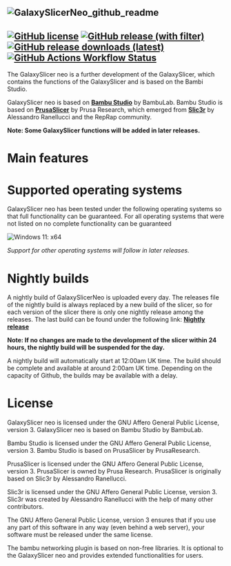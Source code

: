 ![GalaxySlicerNeo_github_readme](https://github.com/user-attachments/assets/71c9d4d5-ca85-4500-9bed-8fc0887a3ce2)
-------------------------------------
[![GitHub license](https://img.shields.io/github/license/Fr3ak2402/GalaxySlicerNeo?style=flat-square&label=License&color=693A71)](https://github.com/fr3ak2402/GalaxySlicerNeo/blob/main/LICENSE.txt)
[![GitHub release (with filter)](https://img.shields.io/github/v/release/fr3ak2402/GalaxySlicerNeo?style=flat-square&label=Version&color=693A71)](https://github.com/fr3ak2402/GalaxySlicerNeo/releases/latest)
[![GitHub release downloads (latest)](https://img.shields.io/github/downloads/Fr3ak2402/GalaxySlicerNeo/latest/total?style=flat-square&label=Downloads&color=%23693A71)](https://github.com/fr3ak2402/GalaxySlicerNeo/releases/latest)
[![GitHub Actions Workflow Status](https://img.shields.io/github/actions/workflow/status/fr3ak2402/BambuStudio/build_nightly.yml?style=flat-square&label=Nightly%20Build&color=%23693A71)](https://github.com/fr3ak2402/GalaxySlicerNeo/releases/tag/V1.1.0-nightly)
-------------------------------------
The GalaxySlicer neo is a further development of the GalaxySlicer, which contains the functions of the GalaxySlicer and is based on the Bambi Studio.

GalaxySlicer neo is based on **[Bambu Studio](https://github.com/bambulab/BambuStudio)** by BambuLab. Bambu Studio is based on **[PrusaSlicer](https://github.com/prusa3d/PrusaSlicer)** by Prusa Research, which emerged from **[Slic3r](https://github.com/Slic3r/Slic3r)** by Alessandro Ranellucci and the RepRap community.

**Note: Some GalaxySlicer functions will be added in later releases.**

# Main features

# Supported operating systems

GalaxySlicer neo has been tested under the following operating systems so that full functionality can be guaranteed. For all operating systems that were not listed on no complete functionality can be guaranteed

![Windows 11: x64](https://img.shields.io/badge/Windows-x64-blue?style=flat-square&logo=Windows11&label=Windows%2011&labelColor=blue&color=gray)

_Support for other operating systems will follow in later releases._

# Nightly builds

A nightly build of GalaxySlicerNeo is uploaded every day. The releases file of the nightly build is always replaced by a new build of the slicer, so for each version of the slicer there is only one nightly release among the releases. 
The last build can be found under the following link: **[Nightly release](https://github.com/fr3ak2402/GalaxySlicerNeo/releases/tag/V1.1.0-nightly)**

**Note: If no changes are made to the development of the slicer within 24 hours, the nightly build will be suspended for the day.**

A nightly build will automatically start at 12:00am UK time. The build should be complete and available at around 2:00am UK time. Depending on the capacity of Github, the builds may be available with a delay.

# License

GalaxySlicer neo is licensed under the GNU Affero General Public License, version 3. GalaxySlicer neo is based on Bambu Studio by BambuLab.

Bambu Studio is licensed under the GNU Affero General Public License, version 3. Bambu Studio is based on PrusaSlicer by PrusaResearch.

PrusaSlicer is licensed under the GNU Affero General Public License, version 3. PrusaSlicer is owned by Prusa Research. PrusaSlicer is originally based on Slic3r by Alessandro Ranellucci.

Slic3r is licensed under the GNU Affero General Public License, version 3. Slic3r was created by Alessandro Ranellucci with the help of many other contributors.

The GNU Affero General Public License, version 3 ensures that if you use any part of this software in any way (even behind a web server), your software must be released under the same license.

The bambu networking plugin is based on non-free libraries. It is optional to the GalaxySlicer neo and provides extended functionalities for users.
